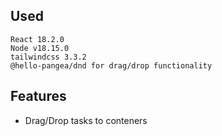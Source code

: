 ## Used
    React 18.2.0
    Node v18.15.0
    tailwindcss 3.3.2
    @hello-pangea/dnd for drag/drop functionality

## Features
- Drag/Drop tasks to conteners
